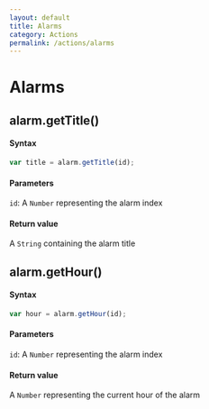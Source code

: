 ```yaml
---
layout: default
title: Alarms
category: Actions
permalink: /actions/alarms
---
```


# Alarms
## alarm.getTitle()
#### Syntax
```js
var title = alarm.getTitle(id);
```

#### Parameters
`id`: A `Number` representing the alarm index

#### Return value
A `String` containing the alarm title

## alarm.getHour()
#### Syntax
```js
var hour = alarm.getHour(id);
```

#### Parameters
`id`: A `Number` representing the alarm index

#### Return value
A `Number` representing the current hour of the alarm
